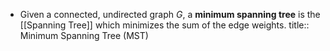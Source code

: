 - Given a connected, undirected graph $G$, a **minimum spanning tree** is the [[Spanning Tree]] which minimizes the sum of the edge weights.
  title:: Minimum Spanning Tree (MST)